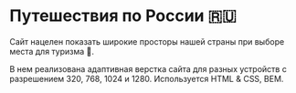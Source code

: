 # Путешествия по России 🇷🇺

Сайт нацелен показать широкие просторы нашей страны при выборе места для туризма 🤗. 

В нем реализована адаптивная верстка сайта для разных устройств с разрешением 320, 768, 1024 и 1280. 
Используется HTML & CSS, BEM. 